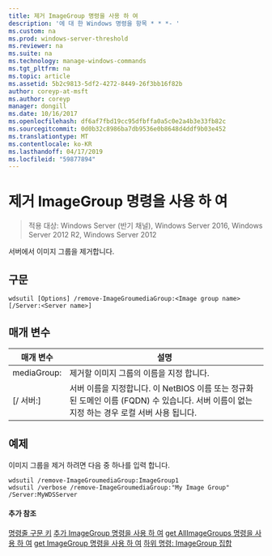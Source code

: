 ```yaml
---
title: 제거 ImageGroup 명령을 사용 하 여
description: '에 대 한 Windows 명령을 항목 * * *- '
ms.custom: na
ms.prod: windows-server-threshold
ms.reviewer: na
ms.suite: na
ms.technology: manage-windows-commands
ms.tgt_pltfrm: na
ms.topic: article
ms.assetid: 5b2c9813-5df2-4272-8449-26f3bb16f82b
author: coreyp-at-msft
ms.author: coreyp
manager: dongill
ms.date: 10/16/2017
ms.openlocfilehash: df6af7fbd19cc95dfbffa0a5c0e2a4b3e33fb82c
ms.sourcegitcommit: 0d0b32c8986ba7db9536e0b8648d4ddf9b03e452
ms.translationtype: MT
ms.contentlocale: ko-KR
ms.lasthandoff: 04/17/2019
ms.locfileid: "59877894"
---
```

# <a name="using-the-remove-imagegroup-command"></a>제거 ImageGroup 명령을 사용 하 여

>적용 대상: Windows Server (반기 채널), Windows Server 2016, Windows Server 2012 R2, Windows Server 2012

서버에서 이미지 그룹을 제거합니다.
## <a name="syntax"></a>구문
```
wdsutil [Options] /remove-ImageGroumediaGroup:<Image group name> [/Server:<Server name>]
```
## <a name="parameters"></a>매개 변수
|매개 변수|설명|
|-------|--------|
mediaGroup:<Image group name>|제거할 이미지 그룹의 이름을 지정 합니다.|
|[/ 서버:<Server name>]|서버 이름을 지정합니다. 이 NetBIOS 이름 또는 정규화 된 도메인 이름 (FQDN) 수 있습니다. 서버 이름이 없는 지정 하는 경우 로컬 서버 사용 됩니다.|
## <a name="BKMK_examples"></a>예제
이미지 그룹을 제거 하려면 다음 중 하나를 입력 합니다.
```
wdsutil /remove-ImageGroumediaGroup:ImageGroup1
wdsutil /verbose /remove-ImageGroumediaGroup:"My Image Group" /Server:MyWDSServer 
```
#### <a name="additional-references"></a>추가 참조
[명령줄 구문 키](command-line-syntax-key.md)
[추가 ImageGroup 명령을 사용 하 여](using-the-add-imagegroup-command.md)
[get AllImageGroups 명령을 사용 하 여](using-the-get-allimagegroups-command.md)
[get ImageGroup 명령을 사용 하 여](using-the-get-imagegroup-command.md)
[하위 명령: ImageGroup 집합](subcommand-set-imagegroup.md)
